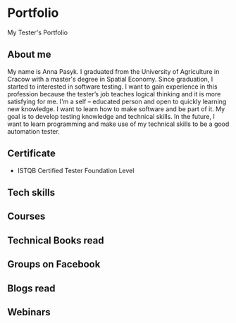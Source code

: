 # Portfolio
My Tester's Portfolio

## About me
My name is Anna Pasyk. I graduated from the University of Agriculture in Cracow with a master's degree in Spatial Economy. Since graduation, I started to interested in software testing. I want to gain experience in this profession because the tester’s job teaches logical thinking and it is more satisfying for me. I'm a self – educated person and open to quickly learning new knowledge. I want to learn how to make software and be part of it. My goal is to develop testing knowledge and technical skills. In the future, I want to learn programming and make use of my technical skills to be a good automation tester.

## Certificate
* ISTQB Certified Tester Foundation Level 

## Tech skills

## Courses

## Technical Books read

## Groups on Facebook

## Blogs read

## Webinars


